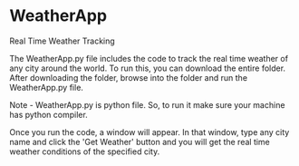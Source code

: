 # WeatherApp
Real Time Weather Tracking

The WeatherApp.py file includes the code to track the real time weather of any city around the world.
To run this, you can download the entire folder. After downloading the folder, browse into the folder and run the WeatherApp.py file.

Note - WeatherApp.py is python file. So, to run it make sure your machine has python compiler.

Once you run the code, a window will appear. In that window, type any city name and click the 'Get Weather' button and you will get the real time weather conditions of the specified city.
